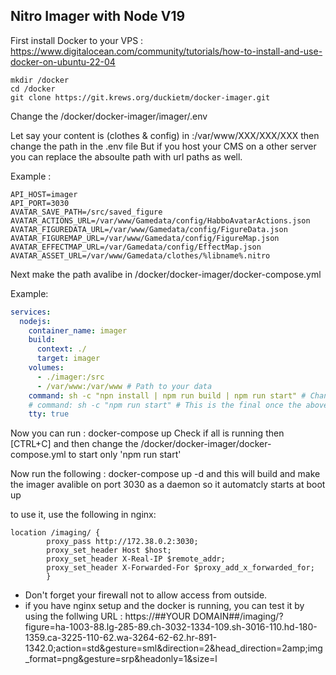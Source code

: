 ## Nitro Imager with Node V19

First install Docker to your VPS : https://www.digitalocean.com/community/tutorials/how-to-install-and-use-docker-on-ubuntu-22-04

```
mkdir /docker
cd /docker
git clone https://git.krews.org/duckietm/docker-imager.git
```

Change the /docker/docker-imager/imager/.env

Let say your content is (clothes & config) in :/var/www/XXX/XXX/XXX then change the path in the .env file
But if you host your CMS on a other server you can replace the absoulte path with url paths as well.

Example :
```env
API_HOST=imager
API_PORT=3030
AVATAR_SAVE_PATH=/src/saved_figure
AVATAR_ACTIONS_URL=/var/www/Gamedata/config/HabboAvatarActions.json
AVATAR_FIGUREDATA_URL=/var/www/Gamedata/config/FigureData.json
AVATAR_FIGUREMAP_URL=/var/www/Gamedata/config/FigureMap.json
AVATAR_EFFECTMAP_URL=/var/Gamedata/config/EffectMap.json
AVATAR_ASSET_URL=/var/www/Gamedata/clothes/%libname%.nitro
```
Next make the path avalibe in /docker/docker-imager/docker-compose.yml

Example:

```yml
services:
  nodejs:
    container_name: imager
    build:
      context: ./
      target: imager
    volumes:
      - ./imager:/src
      - /var/www:/var/www # Path to your data
    command: sh -c "npn install | npm run build | npm run start" # Change this after the first startup of the docker !
    # command: sh -c "npm run start" # This is the final once the above has run
    tty: true
```

Now you can run : docker-compose up
Check if all is running then [CTRL+C] and then change the  /docker/docker-imager/docker-compose.yml to start only 'npm run start'

Now run the following : docker-compose up -d
and this will build and make the imager avalible on port 3030 as a daemon so it automatcly starts at boot up

to use it, use the following in nginx:

```
location /imaging/ {
        proxy_pass http://172.38.0.2:3030;
        proxy_set_header Host $host;
        proxy_set_header X-Real-IP $remote_addr;
        proxy_set_header X-Forwarded-For $proxy_add_x_forwarded_for;
        }
```

* Don't forget your firewall not to allow access from outside.
* if you have nginx setup and the docker is running, you can test it by using the follwing URL : https://##YOUR DOMAIN##/imaging/?figure=ha-1003-88.lg-285-89.ch-3032-1334-109.sh-3016-110.hd-180-1359.ca-3225-110-62.wa-3264-62-62.hr-891-1342.0;action=std&gesture=sml&direction=2&head_direction=2amp;img_format=png&gesture=srp&headonly=1&size=l
